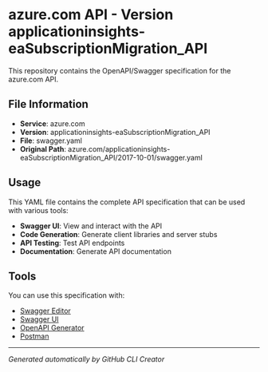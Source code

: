 # azure.com API - Version applicationinsights-eaSubscriptionMigration_API

This repository contains the OpenAPI/Swagger specification for the azure.com API.

## File Information

- **Service**: azure.com
- **Version**: applicationinsights-eaSubscriptionMigration_API
- **File**: swagger.yaml
- **Original Path**: azure.com/applicationinsights-eaSubscriptionMigration_API/2017-10-01/swagger.yaml

## Usage

This YAML file contains the complete API specification that can be used with various tools:

- **Swagger UI**: View and interact with the API
- **Code Generation**: Generate client libraries and server stubs
- **API Testing**: Test API endpoints
- **Documentation**: Generate API documentation

## Tools

You can use this specification with:

- [Swagger Editor](https://editor.swagger.io/)
- [Swagger UI](https://swagger.io/tools/swagger-ui/)
- [OpenAPI Generator](https://openapi-generator.tech/)
- [Postman](https://www.postman.com/)

---

*Generated automatically by GitHub CLI Creator*
